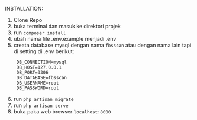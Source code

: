 INSTALLATION:

1. Clone Repo
2. buka terminal dan masuk ke direktori projek
3. run ```composer install```
4. ubah nama file .env.example menjadi .env
5. creata database mysql dengan nama ```fbsscan``` atau dengan nama lain tapi di setting di .env berikut:
   ```
    DB_CONNECTION=mysql
    DB_HOST=127.0.0.1
    DB_PORT=3306
    DB_DATABASE=fbsscan
    DB_USERNAME=root
    DB_PASSWORD=root
   ```
6. run ```php artisan migrate```
7. run ```php artisan serve```
8. buka paka web browser ```localhost:8000```
